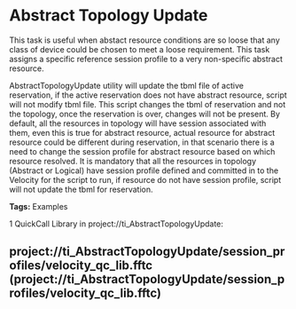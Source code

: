 # Abstract Topology Update

This task is useful when abstact resource conditions are so loose that any class of device could be chosen to meet a loose requirement. This task assigns a specific reference session profile to a very non-specific abstract resource.

AbstractTopologyUpdate utility will update the tbml file of active reservation, if the active reservation does not have abstract resource, script will not modify tbml file. This script changes the tbml of reservation and not the topology, once the reservation is over, changes will not be present.  By default, all the resources in topology will have session associated with them, even this is true for abstract resource, actual resource for abstract resource could be different during reservation, in that scenario there is a need to change the session profile for abstract resource based on which resource resolved. It is mandatory that all the resources in topology (Abstract or Logical) have session profile defined and committed in to the Velocity for the script to run, if resource do not have session profile, script will not update the tbml for reservation.

<b>Tags:</b> Examples

1 QuickCall Library in project://ti_AbstractTopologyUpdate:
## project://ti_AbstractTopologyUpdate/session_profiles/velocity_qc_lib.fftc (project://ti_AbstractTopologyUpdate/session_profiles/velocity_qc_lib.fftc)

